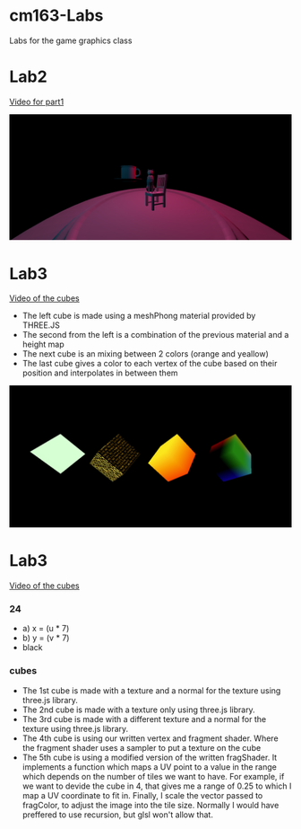 # cm163-Labs
 Labs for the game graphics class

# Lab2
[Video for part1](https://drive.google.com/file/d/1pWu6y_ckZrOspoGqalek8Jl1Z0oqBWdO/view?usp=sharing)

![part2](images/lab2Part2.PNG)

# Lab3
[Video of the cubes](https://drive.google.com/file/d/1XdfJv379qlZG7weaGTvk6wwvkdX4SZ6M/view?usp=sharing)

- The left cube is made using a meshPhong material provided by THREE.JS
- The second from the left is a combination of the previous material and a height map
- The next cube is an mixing between 2 colors (orange and yeallow)
- The last cube gives a color to each vertex of the cube based on their position and interpolates in between them

![lab3](images/lab3.PNG)

# Lab3
[Video of the cubes](https://drive.google.com/file/d/1LoJKRUBF0j84DZX0MrHIM1S408vYO-Ox/view?usp=sharing)

### 24
- a) x = (u * 7)
- b) y = (v * 7)
- black

### cubes

- The 1st cube is made with a texture and a normal for the texture using three.js library.
- The 2nd cube is made with a texture only using three.js library.
- The 3rd cube is made with a different texture and a normal for the texture using three.js library.
- The 4th cube is using our written vertex and fragment shader. Where the fragment shader uses a sampler to put a texture on the cube
- The 5th cube is using a modified version of the written fragShader. It implements a function which maps a UV point to a value in the range which depends on the number of tiles we want to have. For example, if we want to devide the cube in 4, that gives me a range of 0.25 to which I map a UV coordinate to fit in. Finally, I scale the vector passed to fragColor, to adjust the image into the tile size. Normally I would have preffered to use recursion, but glsl won't allow that. 

